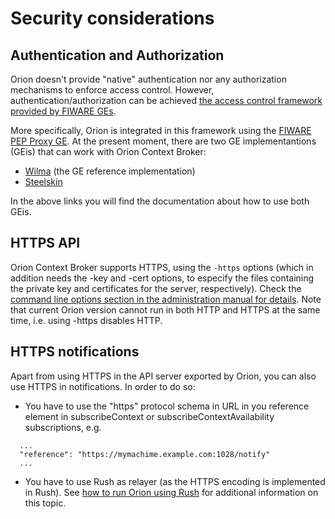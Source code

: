 # Security considerations

## Authentication and Authorization 

Orion doesn't provide "native" authentication nor any authorization mechanisms to enforce access control. However, authentication/authorization can be achieved [the access control framework provided by FIWARE GEs](https://forge.fiware.org/plugins/mediawiki/wiki/fiware/index.php/FIWARE.ArchitectureDescription.Security.Access_Control_Generic_Enabler).

More specifically, Orion is integrated in this framework using the [FIWARE PEP Proxy
GE](https://forge.fiware.org/plugins/mediawiki/wiki/fiware/index.php/FIWARE.OpenSpecification.Security.PEP_Proxy_Generic_Enabler).
At the present moment, there are two GE implementantions (GEis) that can
work with Orion Context Broker:

-   [Wilma](http://catalogue.fiware.org/enablers/pep-proxy-wilma) (the
    GE reference implementation)
-   [Steelskin](https://github.com/telefonicaid/fiware-pep-steelskin)

In the above links you will find the documentation about how to use both
GEis. 

## HTTPS API

Orion Context Broker supports HTTPS, using the `-https` options (which in addition needs the
-key and -cert options, to especify the files containing the private key
and certificates for the server, respectively). Check the [command line
options section in the administration manual for
details](../admin/cli.md#command-line-options).
Note that current Orion version cannot run in both HTTP and HTTPS at the
same time, i.e. using -https disables HTTP.

## HTTPS notifications

Apart from using HTTPS in the API server exported by Orion, you can also use HTTPS in
notifications. In order to do so:

-   You have to use the "https" protocol schema in URL in you reference
    element in subscribeContext or subscribeContextAvailability
    subscriptions, e.g.

```
  ...
  "reference": "https://mymachime.example.com:1028/notify"
  ...
```

-   You have to use Rush as relayer (as the HTTPS encoding is
    implemented in Rush). See [how to run Orion using
    Rush](../admin/rush.md)
    for additional information on this topic.
